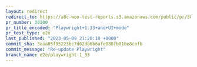 ```yaml
---
layout: redirect
redirect_to: https://a8c-woo-test-reports.s3.amazonaws.com/public/pr/38100/e2e/index.html
pr_number: 38100
pr_title_encoded: "Playwright+1.33+and+UI+mode"
pr_test_type: e2e
last_published: "2023-05-09 21:20:10 +0000"
commit_sha: 3eaa05f95223bc7d02db6b6afe080fb91be8cefb
commit_message: "Re-update Playwright"
branch_name: e2e/playwright-1_33
---
```


